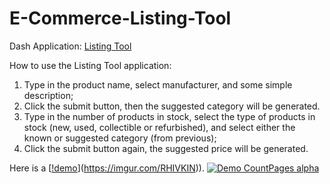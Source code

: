 # E-Commerce-Listing-Tool

Dash Application: [Listing Tool](https://listing-tool-b2f3b75fja-uc.a.run.app/)

How to use the Listing Tool application: 

1. Type in the product name, select manufacturer, and some simple description;
2. Click the submit button, then the suggested category will be generated.
3. Type in the number of products in stock,  select the type of products in stock (new, used, collectible or refurbished), and select either the known or suggested category (from previous);
4. Click the submit button again, the suggested price will be generated.

Here is a [[!demo](https://youtu.be/xtuZQcgBnik)](https://imgur.com/RHIVKIN)).
[![Demo CountPages alpha](https://share.gifyoutube.com/KzB6Gb.gif)](https://www.youtube.com/watch?v=ek1j272iAmc)

